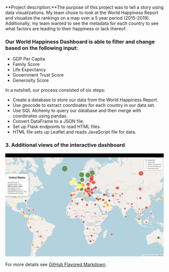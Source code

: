 

**Project description:**The purpose of this project was to tell a story using data visualizations. My team chose to look at the World Happiness Report and visualize the rankings on a map over a 5 year period (2015-2019). Additionally, my team wanted to see the metadata for each country to see what factors are leading to their happiness or lack thereof.

### Our World Happiness Dashboard is able to filter and change based on the following input: 
- GDP Per Capita
- Family Score
- Life Expectancy
- Government Trust Score 
- Generosity Score

In a nutshell, our process consisted of six steps:
- Create a database to store our data from the World Happiness Report.
- Use geocode to extract coordinates for each country in our data set.
- Use SQL Alchemy to query our database and then merge with coordinates using pandas.
- Convert DataFrame to a JSON file.
- Set up Flask endpoints to read HTML files.
- HTML file sets up Leaflet and reads JavaScript file for data.

### 3. Additional views of the interactive dashboard

<img src="images/world_happiness_image2.png?raw=true"/>

For more details see [GitHub Flavored Markdown](https://guides.github.com/features/mastering-markdown/).
